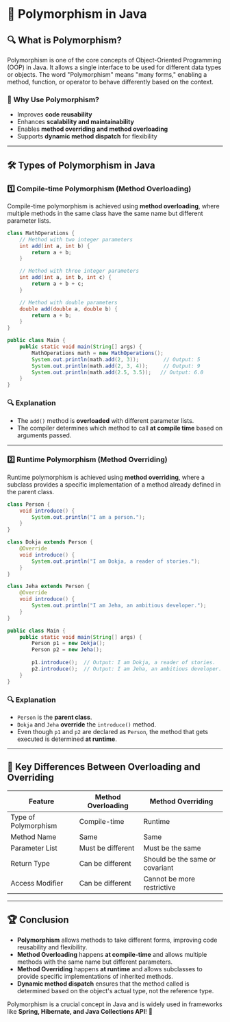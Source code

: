 # 📌 Polymorphism in Java

## 🔍 What is Polymorphism?
Polymorphism is one of the core concepts of Object-Oriented Programming (OOP) in Java. It allows a single interface to be used for different data types or objects. The word "Polymorphism" means "many forms," enabling a method, function, or operator to behave differently based on the context.

### 🎯 Why Use Polymorphism?
- Improves **code reusability**
- Enhances **scalability and maintainability**
- Enables **method overriding and method overloading**
- Supports **dynamic method dispatch** for flexibility

---

## 🛠️ Types of Polymorphism in Java

### 1️⃣ **Compile-time Polymorphism (Method Overloading)**
Compile-time polymorphism is achieved using **method overloading**, where multiple methods in the same class have the same name but different parameter lists.

```java
class MathOperations {
    // Method with two integer parameters
    int add(int a, int b) {
        return a + b;
    }

    // Method with three integer parameters
    int add(int a, int b, int c) {
        return a + b + c;
    }

    // Method with double parameters
    double add(double a, double b) {
        return a + b;
    }
}

public class Main {
    public static void main(String[] args) {
        MathOperations math = new MathOperations();
        System.out.println(math.add(2, 3));        // Output: 5
        System.out.println(math.add(2, 3, 4));     // Output: 9
        System.out.println(math.add(2.5, 3.5));   // Output: 6.0
    }
}
```

### 🔍 Explanation
- The `add()` method is **overloaded** with different parameter lists.
- The compiler determines which method to call **at compile time** based on arguments passed.

---

### 2️⃣ **Runtime Polymorphism (Method Overriding)**
Runtime polymorphism is achieved using **method overriding**, where a subclass provides a specific implementation of a method already defined in the parent class.

```java
class Person {
    void introduce() {
        System.out.println("I am a person.");
    }
}

class Dokja extends Person {
    @Override
    void introduce() {
        System.out.println("I am Dokja, a reader of stories.");
    }
}

class Jeha extends Person {
    @Override
    void introduce() {
        System.out.println("I am Jeha, an ambitious developer.");
    }
}

public class Main {
    public static void main(String[] args) {
        Person p1 = new Dokja();
        Person p2 = new Jeha();
        
        p1.introduce();  // Output: I am Dokja, a reader of stories.
        p2.introduce();  // Output: I am Jeha, an ambitious developer.
    }
}
```

### 🔍 Explanation
- `Person` is the **parent class**.
- `Dokja` and `Jeha` **override** the `introduce()` method.
- Even though `p1` and `p2` are declared as `Person`, the method that gets executed is determined **at runtime**.

---

## 🎯 Key Differences Between Overloading and Overriding

| Feature            | Method Overloading | Method Overriding |
|--------------------|-------------------|-------------------|
| Type of Polymorphism | Compile-time | Runtime |
| Method Name | Same | Same |
| Parameter List | Must be different | Must be the same |
| Return Type | Can be different | Should be the same or covariant |
| Access Modifier | Can be different | Cannot be more restrictive |

---

## 🏆 Conclusion
- **Polymorphism** allows methods to take different forms, improving code reusability and flexibility.
- **Method Overloading** happens **at compile-time** and allows multiple methods with the same name but different parameters.
- **Method Overriding** happens **at runtime** and allows subclasses to provide specific implementations of inherited methods.
- **Dynamic method dispatch** ensures that the method called is determined based on the object's actual type, not the reference type.

Polymorphism is a crucial concept in Java and is widely used in frameworks like **Spring, Hibernate, and Java Collections API**! 🚀
